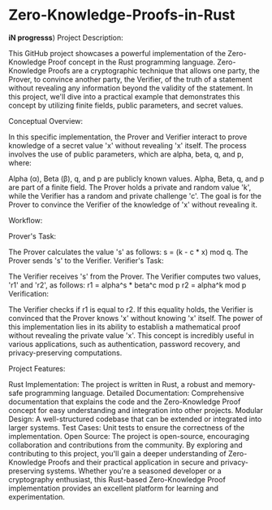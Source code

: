 # Zero-Knowledge-Proofs-in-Rust
**iN progresss**)
Project Description:

This GitHub project showcases a powerful implementation of the Zero-Knowledge Proof concept in the Rust programming language. Zero-Knowledge Proofs are a cryptographic technique that allows one party, the Prover, to convince another party, the Verifier, of the truth of a statement without revealing any information beyond the validity of the statement. In this project, we'll dive into a practical example that demonstrates this concept by utilizing finite fields, public parameters, and secret values.

Conceptual Overview:

In this specific implementation, the Prover and Verifier interact to prove knowledge of a secret value 'x' without revealing 'x' itself. The process involves the use of public parameters, which are alpha, beta, q, and p, where:

Alpha (α), Beta (β), q, and p are publicly known values.
Alpha, Beta, q, and p are part of a finite field.
The Prover holds a private and random value 'k', while the Verifier has a random and private challenge 'c'. The goal is for the Prover to convince the Verifier of the knowledge of 'x' without revealing it.

Workflow:

Prover's Task:

The Prover calculates the value 's' as follows: s = (k - c * x) mod q.
The Prover sends 's' to the Verifier.
Verifier's Task:

The Verifier receives 's' from the Prover.
The Verifier computes two values, 'r1' and 'r2', as follows:
r1 = alpha^s * beta^c mod p
r2 = alpha^k mod p
Verification:

The Verifier checks if r1 is equal to r2. If this equality holds, the Verifier is convinced that the Prover knows 'x' without knowing 'x' itself.
The power of this implementation lies in its ability to establish a mathematical proof without revealing the private value 'x'. This concept is incredibly useful in various applications, such as authentication, password recovery, and privacy-preserving computations.

Project Features:

Rust Implementation: The project is written in Rust, a robust and memory-safe programming language.
Detailed Documentation: Comprehensive documentation that explains the code and the Zero-Knowledge Proof concept for easy understanding and integration into other projects.
Modular Design: A well-structured codebase that can be extended or integrated into larger systems.
Test Cases: Unit tests to ensure the correctness of the implementation.
Open Source: The project is open-source, encouraging collaboration and contributions from the community.
By exploring and contributing to this project, you'll gain a deeper understanding of Zero-Knowledge Proofs and their practical application in secure and privacy-preserving systems. Whether you're a seasoned developer or a cryptography enthusiast, this Rust-based Zero-Knowledge Proof implementation provides an excellent platform for learning and experimentation. 
